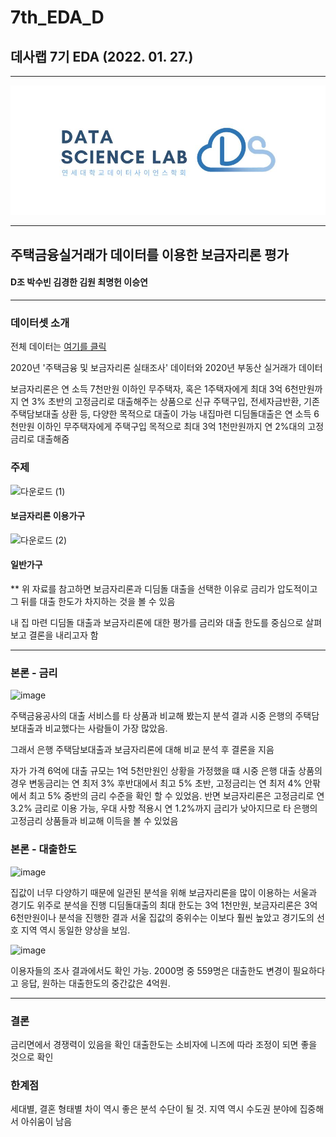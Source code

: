 # 7th_EDA_D
## 데사랩 7기 EDA (2022. 01. 27.)
___

![mm](https://github.com/YonseiDSL/6th_EDA/blob/master/dsl_logo.JPG?raw=true)

___

## 주택금융실거래가 데이터를 이용한 보금자리론 평가

#### D조 박수빈 김경한 김원 최명헌 이승연
---
### 데이터셋 소개

전체 데이터는 [여기를 클릭](https://drive.google.com/drive/folders/1aG7KTlxTb_XFt86qe0AOF5xbhc035PLC?usp=sharing)

2020년 '주택금융 및 보금자리론 실태조사' 데이터와 2020년 부동산 실거래가 데이터

보금자리론은 연 소득 7천만원 이하인 무주택자, 혹은 1주택자에게 최대 3억 6천만원까지 연 3% 초반의 고정금리로 대출해주는 상품으로 
신규 주택구입, 전세자금반환, 기존 주택담보대출 상환 등, 다양한 목적으로 대출이 가능
내집마련 디딤돌대출은 연 소득 6천만원 이하인 무주택자에게 주택구입 목적으로 최대 3억 1천만원까지 연 2%대의 고정금리로 대출해줌

### 주제

![다운로드 (1)](https://user-images.githubusercontent.com/87808408/151774579-cb281d91-b624-4654-a82a-45f97ca69270.png)
#### 보금자리론 이용가구
![다운로드 (2)](https://user-images.githubusercontent.com/87808408/151775059-a902ff1c-3fba-4fd7-8293-481b262fd5d6.png)
#### 일반가구


**
위 자료를 참고하면 보금자리론과 디딤돌 대출을 선택한 이유로 금리가 압도적이고 그 뒤를 대출 한도가 차지하는 것을 볼 수 있음

내 집 마련 디딤돌 대출과 보금자리론에 대한 평가를 금리와 대출 한도를 중심으로 살펴보고 결론을 내리고자 함

---
### 본론 - 금리

![image](https://user-images.githubusercontent.com/87808408/151775394-09b1761f-d8e5-4e64-8830-74eb2a2433ea.png)

주택금융공사의 대출 서비스를 타 상품과 비교해 봤는지 분석 결과 시중 은행의 주택담보대출과 비교했다는 사람들이 가장 많았음.

그래서 은행 주택담보대출과 보금자리론에 대해 비교 분석 후 결론을 지음

자가 가격 6억에 대출 규모는 1억 5천만원인 상황을 가정했을 떄 시중 은행 대출 상품의 경우 변동금리는 연 최저 3% 후반대에서 최고 5% 초반, 고정금리는 연 최저 4% 안팎에서 최고 5% 중반의 금리 수준을 확인 할 수 있었음.
반면 보금자리론은 고정금리로 연 3.2% 금리로 이용 가능, 우대 사항 적용시 연 1.2%까지 금리가 낮아지므로 타 은행의 고정금리 상품들과 비교해 이득을 볼 수 있었음

### 본론 - 대출한도

![image](https://user-images.githubusercontent.com/87808408/151776103-ae47ae36-be70-46ab-8f76-d0eaaa46e549.png)

집값이 너무 다양하기 때문에 일관된 분석을 위해 보금자리론을 많이 이용하는 서울과 경기도 위주로 분석을 진행
디딤돌대출의 최대 한도는 3억 1천만원, 보금자리론은 3억 6천만원이나 분석을 진행한 결과 서울 집값의 중위수는 이보다 훨씬 높았고 경기도의 선호 지역 역시 동일한 양상을 보임.

![image](https://user-images.githubusercontent.com/87808408/151776667-ec266f70-49df-462e-bfb6-ed8a3c2ab816.png)

이용자들의 조사 결과에서도 확인 가능. 2000명 중 559명은 대출한도 변경이 필요하다고 응답, 원하는 대출한도의 중간값은 4억원. 

---
### 결론

금리면에서 경쟁력이 있음을 확인
대출한도는 소비자에 니즈에 따라 조정이 되면 좋을 것으로 확인

### 한계점

세대별, 결혼 형태별 차이 역시 좋은 분석 수단이 될 것.
지역 역시 수도권 분야에 집중해서 아쉬움이 남음












